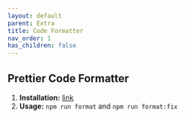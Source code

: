 ```yaml
---
layout: default
parent: Extra
title: Code Formatter
nav_order: 1
has_children: false
---
```


## Prettier Code Formatter

1. **Installation:** [link](https://deku.posstree.com/en/react/nextjs/prettier/)
1. **Usage:** `npm run format` and `npm run format:fix` 






